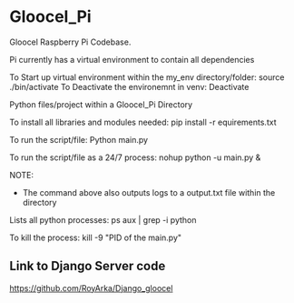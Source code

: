 # Gloocel_Pi

Gloocel Raspberry Pi Codebase.

Pi currently has a virtual environment to contain all dependencies

To Start up virtual environment within the my_env directory/folder: source ./bin/activate
To Deactivate the environemnt in venv: Deactivate

Python files/project within a Gloocel_Pi Directory

To install all libraries and modules needed: pip install -r equirements.txt

To run the script/file: Python main.py 

To run the script/file as a 24/7 process: nohup python -u main.py &

NOTE: 
- The command above also outputs logs to a output.txt file within the directory

Lists all python processes: ps aux | grep -i python

To kill the process: kill -9 "PID of the main.py"

## Link to Django Server code
https://github.com/RoyArka/Django_gloocel
